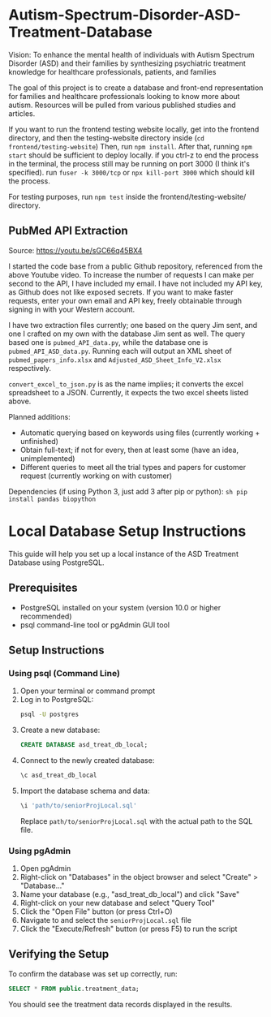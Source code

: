 # Autism-Spectrum-Disorder-ASD-Treatment-Database

Vision: To enhance the mental health of individuals with Autism Spectrum Disorder (ASD)
and their families by synthesizing psychiatric treatment knowledge for healthcare
professionals, patients, and families

The goal of this project is to create a database and front-end representation for families and
healthcare professionals looking to know more about autism. Resources will be pulled from various
published studies and articles.

If you want to run the frontend testing website locally, get into the frontend directory, and then the testing-website directory inside (``cd frontend/testing-website``)
Then, run ``npm install``. After that, running ``npm start`` should be sufficient to deploy locally. if you ctrl-z to
end the process in the terminal, the process still may be running on port 3000 (I think it's specified). run ``fuser -k 3000/tcp`` or ``npx kill-port 3000``
which should kill the process.

For testing purposes, run ``npm test`` inside the frontend/testing-website/ directory.

## PubMed API Extraction

Source: https://youtu.be/sGC66q45BX4

I started the code base from a public Github repository, referenced from the above Youtube video.
To increase the number of requests I can make per second to the API, I have included my email. I have not included my API key, as Github does not like exposed secrets. If you want to make faster requests, enter your own email and API key, freely obtainable through signing in with your Western account.

I have two extraction files currently; one based on the query Jim sent, and one I crafted on my own with the database Jim sent as well. The query based one is ``pubmed_API_data.py``, while the database one is `pubmed_API_ASD_data.py`. Running each will output an XML sheet of `pubmed_papers_info.xlsx` and `Adjusted_ASD_Sheet_Info_V2.xlsx` respectively.

`convert_excel_to_json.py` is as the name implies; it converts the excel spreadsheet to a JSON. Currently, it expects the two excel sheets listed above.

Planned additions:
- Automatic querying based on keywords using files (currently working + unfinished)
- Obtain full-text; if not for every, then at least some (have an idea, unimplemented)
- Different queries to meet all the trial types and papers for customer request (currently working on with customer)

Dependencies (if using Python 3, just add 3 after pip or python): ``sh pip install pandas biopython``

# Local Database Setup Instructions

This guide will help you set up a local instance of the ASD Treatment Database using PostgreSQL.

## Prerequisites

- PostgreSQL installed on your system (version 10.0 or higher recommended)
- psql command-line tool or pgAdmin GUI tool

## Setup Instructions

### Using psql (Command Line)

1. Open your terminal or command prompt
2. Log in to PostgreSQL:
   ```bash
   psql -U postgres
   ```
3. Create a new database:
   ```sql
   CREATE DATABASE asd_treat_db_local;
   ```
4. Connect to the newly created database:
   ```sql
   \c asd_treat_db_local
   ```
5. Import the database schema and data:
   ```bash
   \i 'path/to/seniorProjLocal.sql'
   ```
   Replace `path/to/seniorProjLocal.sql` with the actual path to the SQL file.

### Using pgAdmin

1. Open pgAdmin
2. Right-click on "Databases" in the object browser and select "Create" > "Database..."
3. Name your database (e.g., "asd_treat_db_local") and click "Save"
4. Right-click on your new database and select "Query Tool"
5. Click the "Open File" button (or press Ctrl+O)
6. Navigate to and select the `seniorProjLocal.sql` file
7. Click the "Execute/Refresh" button (or press F5) to run the script

## Verifying the Setup

To confirm the database was set up correctly, run:

```sql
SELECT * FROM public.treatment_data;
```

You should see the treatment data records displayed in the results.



